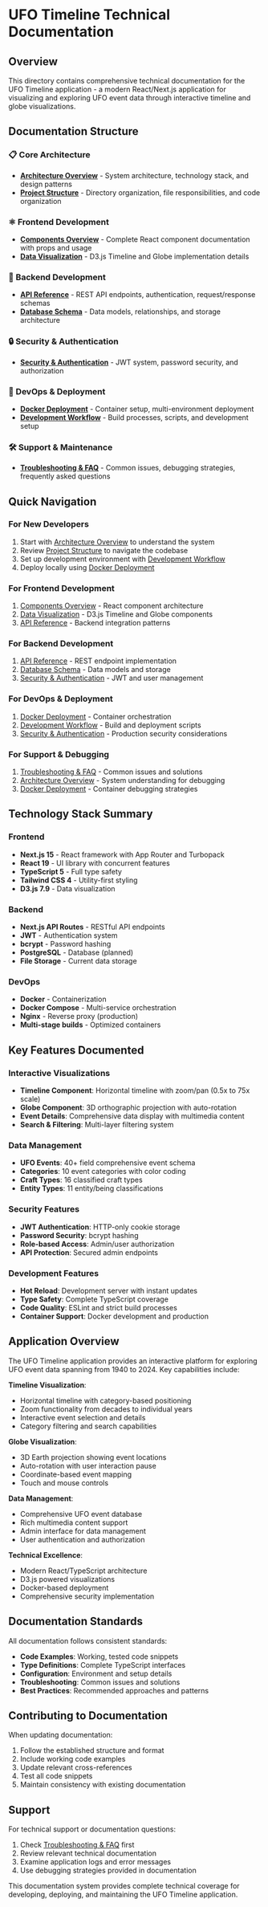 # UFO Timeline Technical Documentation

## Overview

This directory contains comprehensive technical documentation for the UFO Timeline application - a modern React/Next.js application for visualizing and exploring UFO event data through interactive timeline and globe visualizations.

## Documentation Structure

### 📋 Core Architecture
- **[Architecture Overview](./architecture.md)** - System architecture, technology stack, and design patterns
- **[Project Structure](./project-structure.md)** - Directory organization, file responsibilities, and code organization

### ⚛️ Frontend Development  
- **[Components Overview](./components-overview.md)** - Complete React component documentation with props and usage
- **[Data Visualization](./data-visualization.md)** - D3.js Timeline and Globe implementation details

### 🔧 Backend Development
- **[API Reference](./api-reference.md)** - REST API endpoints, authentication, request/response schemas
- **[Database Schema](./database-schema.md)** - Data models, relationships, and storage architecture

### 🔒 Security & Authentication
- **[Security & Authentication](./security-authentication.md)** - JWT system, password security, and authorization

### 🚀 DevOps & Deployment
- **[Docker Deployment](./docker-deployment.md)** - Container setup, multi-environment deployment
- **[Development Workflow](./development-workflow.md)** - Build processes, scripts, and development setup

### 🛠️ Support & Maintenance
- **[Troubleshooting & FAQ](./troubleshooting-faq.md)** - Common issues, debugging strategies, frequently asked questions

## Quick Navigation

### For New Developers
1. Start with [Architecture Overview](./architecture.md) to understand the system
2. Review [Project Structure](./project-structure.md) to navigate the codebase
3. Set up development environment with [Development Workflow](./development-workflow.md)
4. Deploy locally using [Docker Deployment](./docker-deployment.md)

### For Frontend Development
1. [Components Overview](./components-overview.md) - React component architecture
2. [Data Visualization](./data-visualization.md) - D3.js Timeline and Globe components
3. [API Reference](./api-reference.md) - Backend integration patterns

### For Backend Development  
1. [API Reference](./api-reference.md) - REST endpoint implementation
2. [Database Schema](./database-schema.md) - Data models and storage
3. [Security & Authentication](./security-authentication.md) - JWT and user management

### For DevOps & Deployment
1. [Docker Deployment](./docker-deployment.md) - Container orchestration
2. [Development Workflow](./development-workflow.md) - Build and deployment scripts
3. [Security & Authentication](./security-authentication.md) - Production security considerations

### For Support & Debugging
1. [Troubleshooting & FAQ](./troubleshooting-faq.md) - Common issues and solutions
2. [Architecture Overview](./architecture.md) - System understanding for debugging
3. [Docker Deployment](./docker-deployment.md) - Container debugging strategies

## Technology Stack Summary

### Frontend
- **Next.js 15** - React framework with App Router and Turbopack
- **React 19** - UI library with concurrent features
- **TypeScript 5** - Full type safety
- **Tailwind CSS 4** - Utility-first styling
- **D3.js 7.9** - Data visualization

### Backend
- **Next.js API Routes** - RESTful API endpoints
- **JWT** - Authentication system
- **bcrypt** - Password hashing
- **PostgreSQL** - Database (planned)
- **File Storage** - Current data storage

### DevOps
- **Docker** - Containerization
- **Docker Compose** - Multi-service orchestration
- **Nginx** - Reverse proxy (production)
- **Multi-stage builds** - Optimized containers

## Key Features Documented

### Interactive Visualizations
- **Timeline Component**: Horizontal timeline with zoom/pan (0.5x to 75x scale)
- **Globe Component**: 3D orthographic projection with auto-rotation
- **Event Details**: Comprehensive data display with multimedia content
- **Search & Filtering**: Multi-layer filtering system

### Data Management
- **UFO Events**: 40+ field comprehensive event schema
- **Categories**: 10 event categories with color coding
- **Craft Types**: 16 classified craft types
- **Entity Types**: 11 entity/being classifications

### Security Features
- **JWT Authentication**: HTTP-only cookie storage
- **Password Security**: bcrypt hashing
- **Role-based Access**: Admin/user authorization
- **API Protection**: Secured admin endpoints

### Development Features
- **Hot Reload**: Development server with instant updates
- **Type Safety**: Complete TypeScript coverage
- **Code Quality**: ESLint and strict build processes
- **Container Support**: Docker development and production

## Application Overview

The UFO Timeline application provides an interactive platform for exploring UFO event data spanning from 1940 to 2024. Key capabilities include:

**Timeline Visualization**:
- Horizontal timeline with category-based positioning
- Zoom functionality from decades to individual years
- Interactive event selection and details
- Category filtering and search capabilities

**Globe Visualization**:
- 3D Earth projection showing event locations
- Auto-rotation with user interaction pause
- Coordinate-based event mapping
- Touch and mouse controls

**Data Management**:
- Comprehensive UFO event database
- Rich multimedia content support
- Admin interface for data management
- User authentication and authorization

**Technical Excellence**:
- Modern React/TypeScript architecture
- D3.js powered visualizations
- Docker-based deployment
- Comprehensive security implementation

## Documentation Standards

All documentation follows consistent standards:
- **Code Examples**: Working, tested code snippets
- **Type Definitions**: Complete TypeScript interfaces
- **Configuration**: Environment and setup details
- **Troubleshooting**: Common issues and solutions
- **Best Practices**: Recommended approaches and patterns

## Contributing to Documentation

When updating documentation:
1. Follow the established structure and format
2. Include working code examples
3. Update relevant cross-references
4. Test all code snippets
5. Maintain consistency with existing documentation

## Support

For technical support or documentation questions:
1. Check [Troubleshooting & FAQ](./troubleshooting-faq.md) first
2. Review relevant technical documentation
3. Examine application logs and error messages
4. Use debugging strategies provided in documentation

This documentation system provides complete technical coverage for developing, deploying, and maintaining the UFO Timeline application.